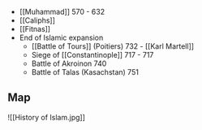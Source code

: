 - [[Muhammad]] 570 - 632
- [[Caliphs]]
- [[Fitnas]]
- End of Islamic expansion
	- [[Battle of Tours]] (Poitiers) 732 - [[Karl Martell]]
	- Siege of [[Constantinople]] 717 - 717
	- Battle of Akroinon 740
	- Battle of Talas (Kasachstan) 751 
## Map
![[History of Islam.jpg]]